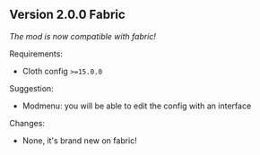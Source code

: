 ## Version 2.0.0 Fabric

*The mod is now compatible with fabric!*

Requirements:
- Cloth config `>=15.0.0`

Suggestion:
- Modmenu: you will be able to edit the config with an interface

Changes:
- None, it's brand new on fabric!
